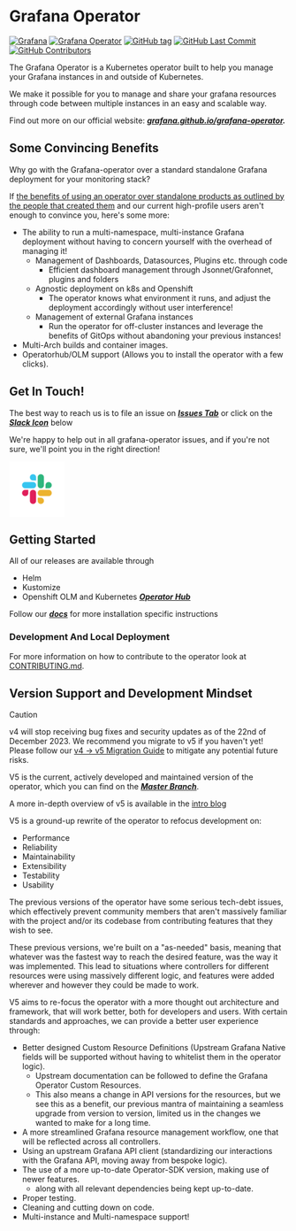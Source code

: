 # Grafana Operator

[![Grafana](https://img.shields.io/badge/grafana-%23F46800.svg?&logo=grafana&logoColor=white)](https://grafana.com)
[![Grafana Operator](https://img.shields.io/badge/Grafana%20Operator-orange)](https://grafana.github.io/grafana-operator/)
[![GitHub tag](https://img.shields.io/github/tag/grafana/grafana-operator.svg)](https://github.com/grafana/grafana-operator/tags)
[![GitHub Last Commit](https://img.shields.io/github/last-commit/grafana/grafana-operator)](https://github.com/grafana/grafana-operator/tags)
[![GitHub Contributors](https://img.shields.io/github/contributors/grafana/grafana-operator)](https://github.com/grafana/grafana-operator/tags)

The Grafana Operator is a Kubernetes operator built to help you manage your Grafana instances in and outside of
Kubernetes.

We make it possible for you to manage and share your grafana resources through code between multiple instances in an
easy and scalable way.

Find out more on our official website:
***[grafana.github.io/grafana-operator](https://grafana-operator.github.io/grafana-operator/).***

## Some Convincing Benefits

Why go with the Grafana-operator over a standard standalone Grafana deployment for your monitoring stack?

If [the benefits of using an operator over standalone products as outlined by the people that created them](https://operatorframework.io/)
and our current high-profile users aren't enough to convince you, here's some more:

- The ability to run a multi-namespace, multi-instance Grafana deployment without having to concern yourself with the
  overhead of managing it!
    - Management of Dashboards, Datasources, Plugins etc. through code
        - Efficient dashboard management through Jsonnet/Grafonnet, plugins and folders
    - Agnostic deployment on k8s and Openshift
        - The operator knows what environment it runs, and adjust the deployment accordingly without user interference!
    - Management of external Grafana instances
        - Run the operator for off-cluster instances and leverage the benefits of GitOps without abandoning your
          previous instances!
- Multi-Arch builds and container images.
- Operatorhub/OLM support (Allows you to install the operator with a few clicks).

## Get In Touch!

The best way to reach us is to file an issue on
***[Issues Tab](https://github.com/grafana/grafana-operator/issues)***
or click on the ***[Slack Icon](https://kubernetes.slack.com/archives/C019A1KTYKC)*** below

We're happy to help out in all grafana-operator issues, and if you're not sure, we'll point you in the right direction!

<a href="https://kubernetes.slack.com/archives/C019A1KTYKC"><img src= "./media/slack.png" align='middle'  width=100 height=100 ></a>

## Getting Started

All of our releases are available through

- Helm
- Kustomize
- Openshift OLM and Kubernetes ***[Operator Hub](https://operatorhub.io/operator/grafana-operator)***

Follow our ***[docs](docs/README.md)*** for more installation specific instructions

### Development And Local Deployment

For more information on how to contribute to the operator look at [CONTRIBUTING.md](CONTRIBUTING.md).

## Version Support and Development Mindset

> [!CAUTION]
> v4 will stop receiving bug fixes and security updates as of the 22nd of December 2023.
> We recommend you migrate to v5 if you haven't yet! Please follow our [v4 -> v5 Migration Guide](https://grafana.github.io/grafana-operator/blog/2023/05/27/v4-to-v5-migration/) to mitigate any potential future risks.


V5 is the current, actively developed and maintained version of the operator, which you can find on the
***[Master Branch](https://github.com/grafana/grafana-operator/tree/master)***.

A more in-depth overview of v5 is available in the [intro blog](docs/blog/v5-intro.md)

V5 is a ground-up rewrite of the operator to refocus development on:

- Performance
- Reliability
- Maintainability
- Extensibility
- Testability
- Usability

The previous versions of the operator have some serious tech-debt issues, which effectively prevent community members
that aren't massively
familiar with the project and/or its codebase from contributing features that they wish to see.

These previous versions, we're built on a "as-needed" basis, meaning that whatever was the fastest way to reach the
desired feature, was the way
it was implemented. This lead to situations where controllers for different resources were using massively different
logic, and features were added
wherever and however they could be made to work.

V5 aims to re-focus the operator with a more thought out architecture and framework, that will work better,
both for developers and users.
With certain standards and approaches, we can provide a better user experience through:

- Better designed Custom Resource Definitions (Upstream Grafana Native fields will be supported without having to
  whitelist them in the operator logic).
    - Upstream documentation can be followed to define the Grafana Operator Custom Resources.
    - This also means a change in API versions for the resources, but we see this as a benefit, our previous mantra of
      maintaining a seamless upgrade from version to version, limited us in the changes we wanted to make for a long
      time.
- A more streamlined Grafana resource management workflow, one that will be reflected across all controllers.
- Using an upstream Grafana API client (standardizing our interactions with the Grafana API, moving away from bespoke
  logic).
- The use of a more up-to-date Operator-SDK version, making use of newer features.
    - along with all relevant dependencies being kept up-to-date.
- Proper testing.
- Cleaning and cutting down on code.
- Multi-instance and Multi-namespace support!
